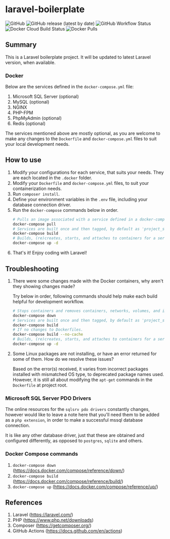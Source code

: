 # laravel-boilerplate
![GitHub](https://img.shields.io/github/license/brifiction/laravel-boilerplate?style=for-the-badge) 
![GitHub release (latest by date)](https://img.shields.io/github/v/release/brifiction/laravel-boilerplate?style=for-the-badge) 
![GitHub Workflow Status](https://img.shields.io/github/workflow/status/brifiction/laravel-boilerplate/Laravel?label=GitHub%20Actions&style=for-the-badge)
![Docker Cloud Build Status](https://img.shields.io/docker/cloud/build/brifiction/laravel-boilerplate?style=for-the-badge) 
![Docker Pulls](https://img.shields.io/docker/pulls/brifiction/laravel-boilerplate?style=for-the-badge)

## Summary
This is a Laravel boilerplate project. It will be updated to latest Laravel version, when available.

### Docker
Below are the services defined in the `docker-compose.yml` file:

1. Microsoft SQL Server (optional)
1. MySQL (optional)
1. NGINX
1. PHP-FPM
1. PhpMyAdmin (optional)
1. Redis (optional)

The services mentioned above are mostly optional, as you are welcome to make any changes to the `Dockerfile` and
`docker-compose.yml` files to suit your local development needs.

## How to use

1. Modify your configurations for each service, that suits your needs. They are each located in the ``.docker`` folder.
1. Modify your ``Dockerfile`` and ``docker-compose.yml`` files, to suit your containerization needs.
1. Run ``composer install``.
1. Define your environment variables in the ``.env`` file, including your database connection driver.
1. Run the ``docker-compose`` commands below in order.
   ```bash
   # Pulls an image associated with a service defined in a docker-compose.yml or docker-stack.yml file, but does not start containers based on those images.
   docker-compose pull
   # Services are built once and then tagged, by default as 'project_service'.
   docker-compose build
   # Builds, (re)creates, starts, and attaches to containers for a service, also as 'Detached mode'.
   docker-compose up -d
   ```
1. That's it! Enjoy coding with Laravel!

## Troubleshooting
1. There were some changes made with the Docker containers, why aren't they showing changes made?
   
   Try below in order, following commands should help make each build helpful for development workflow.
   ```bash
   # Stops containers and removes containers, networks, volumes, and images created by up.
   docker-compose down
   # Services are built once and then tagged, by default as 'project_service'.
   docker-compose build
   # If no changes to Dockerfiles.
   docker-compose build --no-cache
   # Builds, (re)creates, starts, and attaches to containers for a service, also as 'Detached mode'.
   docker-compose up -d
   ```
   
1. Some Linux packages are not installing, or have an error returned for some of them. How do we resolve these issues?

   Based on the error(s) received, it varies from incorrect packages installed with mismatched OS type, to deprecated 
   package names used. However, it is still all about modifying the `apt-get` commands in the `Dockerfile` at project root.

### Microsoft SQL Server PDO Drivers
The online resources for the `sqlsrv pdo drivers` constantly changes, however would like to leave a note here that 
you'll need them to be added as a `php extension`, in order to make a successful mssql database connection.

It is like any other database driver, just that these are obtained and configured differently, as opposed to `postgres`,
`sqlite` and others.

### Docker Compose commands
1. `docker-compose down` (https://docs.docker.com/compose/reference/down/)
1. `docker-compose build` (https://docs.docker.com/compose/reference/build/)
1. `docker-compose up` (https://docs.docker.com/compose/reference/up/)

## References
1. Laravel (https://laravel.com/)
1. PHP (https://www.php.net/downloads)
1. Composer (https://getcomposer.org/)
1. GitHub Actions (https://docs.github.com/en/actions)


